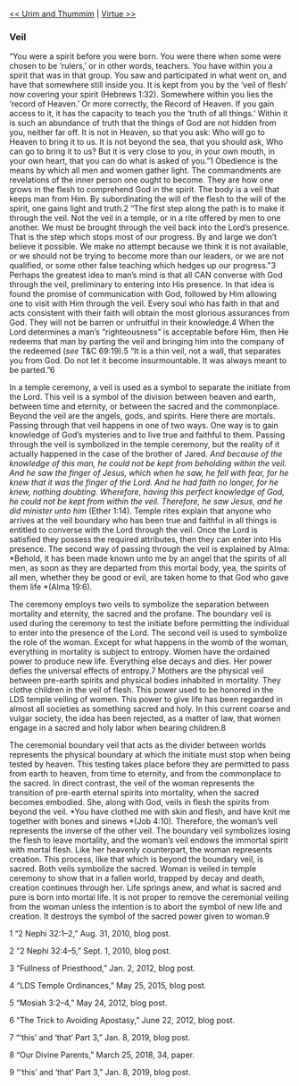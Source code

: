 [<< Urim and Thummim](Urim%20and%20Thummim)  |  [Virtue >>](Virtue)

### Veil
“You were a spirit before you were born. You were there when some were chosen to be ‘rulers,’ or in other words, teachers. You have within you a spirit that was in that group. You saw and participated in what went on, and have that somewhere still inside you. It is kept from you by the ‘veil of flesh’ now covering your spirit (Hebrews 1:32). Somewhere within you lies the ‘record of Heaven.’ Or more correctly, the Record of Heaven. If you gain access to it, it has the capacity to teach you the ‘truth of all things.’ Within it is such an abundance of truth that the things of God are not hidden from you, neither far off. It is not in Heaven, so that you ask: Who will go to Heaven to bring it to us. It is not beyond the sea, that you should ask, Who can go to bring it to us? But it is very close to you, in your own mouth, in your own heart, that you can do what is asked of you.”1 Obedience is the means by which all men and women gather light. The commandments are revelations of the inner person one ought to become. They are how one grows in the flesh to comprehend God in the spirit. The body is a veil that keeps man from Him. By subordinating the will of the flesh to the will of the spirit, one gains light and truth.2 “The first step along the path is to make it through the veil. Not the veil in a temple, or in a rite offered by men to one another. We must be brought through the veil back into the Lord’s presence. That is the step which stops most of our progress. By and large we don’t believe it possible. We make no attempt because we think it is not available, or we should not be trying to become more than our leaders, or we are not qualified, or some other false teaching which hedges up our progress.”3 Perhaps the greatest idea to man’s mind is that all CAN converse with God through the veil, preliminary to entering into His presence. In that idea is found the promise of communication with God, followed by Him allowing one to visit with Him through the veil. Every soul who has faith in that and acts consistent with their faith will obtain the most glorious assurances from God. They will not be barren or unfruitful in their knowledge.4 When the Lord determines a man’s “righteousness” is acceptable before Him, then He redeems that man by parting the veil and bringing him into the company of the redeemed (*see* T&C 69:19).5 “It is a thin veil, not a wall, that separates you from God. Do not let it become insurmountable. It was always meant to be parted.”6

In a temple ceremony, a veil is used as a symbol to separate the initiate from the Lord. This veil is a symbol of the division between heaven and earth, between time and eternity, or between the sacred and the commonplace. Beyond the veil are the angels, gods, and spirits. Here there are mortals. Passing through that veil happens in one of two ways. One way is to gain knowledge of God’s mysteries and to live true and faithful to them. Passing through the veil is symbolized in the temple ceremony, but the reality of it actually happened in the case of the brother of Jared. *And because of the knowledge of this man, he could not be kept from beholding within the veil. And he saw the finger of Jesus, which when he saw, he fell with fear, for he knew that it was the finger of the Lord. And he had faith no longer, for he knew, nothing doubting. Wherefore, having this perfect knowledge of God, he could not be kept from within the veil. Therefore, he saw Jesus, and he did minister unto him* (Ether 1:14). Temple rites explain that anyone who arrives at the veil boundary who has been true and faithful in all things is entitled to converse with the Lord through the veil. Once the Lord is satisfied they possess the required attributes, then they can enter into His presence. The second way of passing through the veil is explained by Alma: *Behold, it has been made known unto me by an angel that the spirits of all men, as soon as they are departed from this mortal body, yea, the spirits of all men, whether they be good or evil, are taken home to that God who gave them life *(Alma 19:6).

The ceremony employs two veils to symbolize the separation between mortality and eternity, the sacred and the profane. The boundary veil is used during the ceremony to test the initiate before permitting the individual to enter into the presence of the Lord. The second veil is used to symbolize the role of the woman. Except for what happens in the womb of the woman, everything in mortality is subject to entropy. Women have the ordained power to produce new life. Everything else decays and dies. Her power defies the universal effects of entropy.7 Mothers are the physical veil between pre-earth spirits and physical bodies inhabited in mortality. They clothe children in the veil of flesh. This power used to be honored in the LDS temple veiling of women. This power to give life has been regarded in almost all societies as something sacred and holy. In this current coarse and vulgar society, the idea has been rejected, as a matter of law, that women engage in a sacred and holy labor when bearing children.8

The ceremonial boundary veil that acts as the divider between worlds represents the physical boundary at which the initiate must stop when being tested by heaven. This testing takes place before they are permitted to pass from earth to heaven, from time to eternity, and from the commonplace to the sacred. In direct contrast, the veil of the woman represents the transition of pre-earth eternal spirits into mortality, when the sacred becomes embodied. She, along with God, veils in flesh the spirits from beyond the veil. *You have clothed me with skin and flesh, and have knit me together with bones and sinews *(Job 4:10). Therefore, the woman’s veil represents the inverse of the other veil. The boundary veil symbolizes losing the flesh to leave mortality, and the woman’s veil endows the immortal spirit with mortal flesh. Like her heavenly counterpart, the woman represents creation. This process, like that which is beyond the boundary veil, is sacred. Both veils symbolize the sacred. Woman is veiled in temple ceremony to show that in a fallen world, trapped by decay and death, creation continues through her. Life springs anew, and what is sacred and pure is born into mortal life. It is not proper to remove the ceremonial veiling from the woman unless the intention is to abort the symbol of new life and creation. It destroys the symbol of the sacred power given to woman.9



1 “2 Nephi 32:1–2,” Aug. 31, 2010, blog post.


2 “2 Nephi 32:4–5,” Sept. 1, 2010, blog post.


3 “Fullness of Priesthood,” Jan. 2, 2012, blog post.


4 “LDS Temple Ordinances,” May 25, 2015, blog post.


5 “Mosiah 3:2–4,” May 24, 2012, blog post.


6 “The Trick to Avoiding Apostasy,” June 22, 2012, blog post.


7 “‘this’ and ‘that’ Part 3,” Jan. 8, 2019, blog post.


8 “Our Divine Parents,” March 25, 2018, 34, paper.


9 “‘this’ and ‘that’ Part 3,” Jan. 8, 2019, blog post.